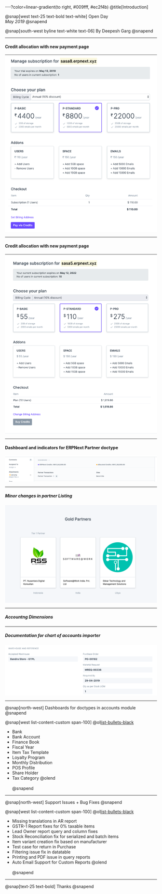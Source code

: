 ---?color=linear-gradient(to right, #009fff, #ec2f4b)
@title[Introduction]

@snap[west text-25 text-bold text-white]
Open Day<br>*May 2019*
@snapend

@snap[south-west byline text-white text-06]
By Deepesh Garg
@snapend

---

#### Credit allocation with new payment page

![PORTAL1](assets/img/pay-2.png)

---

#### Credit allocation with new payment page

![PORTAL2](assets/img/pay-1.png)

---

#### Dashboard and indicators for ERPNext Partner doctype

![PORTAL3](assets/img/indicator.png)

---

##### Minor changes in partner Listing

![PORTAL4](assets/img/listing.png)


---

##### Accountng Dimensions




---

##### Documentation for chart of accounts importer

![COA](assets/img/mr-2.png)


---

@snap[north-west]
Dashboards for doctypes in accounts module
@snapend

@snap[west list-content-custom span-100]
@ol[list-bullets-black](false)
- Bank
- Bank Account
- Finance Book
- Fiscal Year
- Item Tax Template
- Loyalty Program
- Monthly Distribution
- POS Profile
- Share Holder
- Tax Category
@olend
<br><br>
@snapend

---

@snap[north-west]
Support Issues + Bug Fixes
@snapend

@snap[west list-content-custom span-100]
@ol[list-bullets-black](false)
- Missing translations in AR report
- GSTR-1 Report fixes for 0% taxable items
- Lead Owner report query and column fixes
- Stock Reconciliation fix for serialized and batch items
- Item variant creation fix based on manufacturer
- Test case for return in Purchase
- Filtering issue fix in datatable
- Printing and PDF issue in query reports
- Auto Email Support for Custom Reports
@olend
<br><br>
@snapend

---

@snap[text-25 text-bold]
Thanks
@snapend





